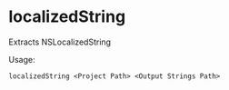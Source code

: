 # localizedString
Extracts NSLocalizedString 

Usage: 

```
localizedString <Project Path> <Output Strings Path>
```

